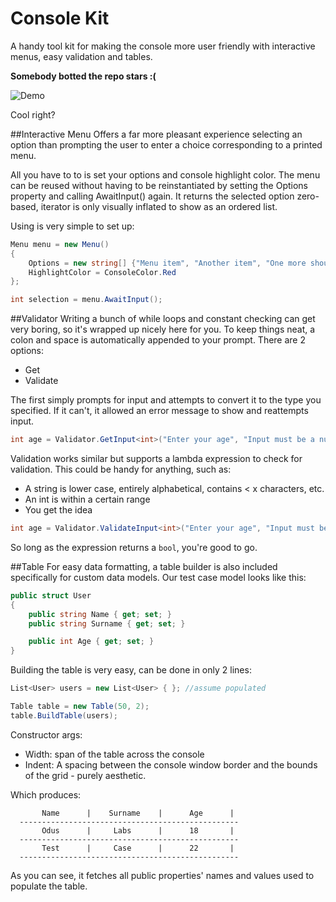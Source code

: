 # Console Kit
A handy tool kit for making the console more user friendly with interactive menus, easy validation and tables.

**Somebody botted the repo stars :(**

![Demo](http://orig08.deviantart.net/f75d/f/2015/365/5/3/2015_12_31_16_26_15_by_oduslabs-d9m6imp.gif)

Cool right?

##Interactive Menu
Offers a far more pleasant experience selecting an option than prompting the user to enter a choice corresponding to a printed menu.

All you have to to is set your options and console highlight color. The menu can be reused without having to be reinstantiated by setting the Options property and calling AwaitInput() again. It returns the selected option zero-based, iterator is only visually inflated to show as an ordered list.

Using is very simple to set up:
```C#
Menu menu = new Menu()
{
    Options = new string[] {"Menu item", "Another item", "One more should do it"},
    HighlightColor = ConsoleColor.Red
};

int selection = menu.AwaitInput();
```
##Validator
Writing a bunch of while loops and constant checking can get very boring, so it's wrapped up nicely here for you. To keep things neat, a colon and space is automatically appended to your prompt. There are 2 options:
- Get
- Validate

The first simply prompts for input and attempts to convert it to the type you specified. If it can't, it allowed an error message to show and reattempts input.
```C#
int age = Validator.GetInput<int>("Enter your age", "Input must be a number");
```

Validation works similar but supports a lambda expression to check for validation. This could be handy for anything, such as:
- A string is lower case, entirely alphabetical, contains < x characters, etc.
- An int is within a certain range
- You get the idea

```C#
int age = Validator.ValidateInput<int>("Enter your age", "Input must be a number", (i) => i > 18);
```

So long as the expression returns a `bool`, you're good to go.

##Table
For easy data formatting, a table builder is also included specifically for custom data models. Our test case model looks like this:
```C#
public struct User
{
    public string Name { get; set; }
    public string Surname { get; set; }

    public int Age { get; set; }
}
```

Building the table is very easy, can be done in only 2 lines:
```C#
List<User> users = new List<User> { }; //assume populated

Table table = new Table(50, 2);
table.BuildTable(users);
```

Constructor args:
- Width: span of the table across the console
- Indent: A spacing between the console window border and the bounds of the grid - purely aesthetic.

Which produces:
```
       Name      |    Surname    |      Age      |
  -------------------------------------------------
       Odus      |     Labs      |      18       |
  -------------------------------------------------
       Test      |     Case      |      22       |
  -------------------------------------------------
```

As you can see, it fetches all public properties' names and values used to populate the table.

